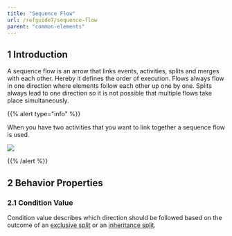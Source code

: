 ```yaml
---
title: "Sequence Flow"
url: /refguide7/sequence-flow
parent: "common-elements"
---
```


## 1 Introduction

A sequence flow is an arrow that links events, activities, splits and merges with each other. Hereby it defines the order of execution. Flows always flow in one direction where elements follow each other up one by one. Splits always lead to one direction so it is not possible that multiple flows take place simultaneously.

{{% alert type="info" %}}

When you have two activities that you want to link together a sequence flow is used.

![](/attachments/refguide7/desktop-modeler/application-logic/common-elements/sequence-flow/917971.png)

{{% /alert %}}

## 2 Behavior Properties

### 2.1 Condition Value

Condition value describes which direction should be followed based on the outcome of an [exclusive split](exclusive-split) or an [inheritance split](inheritance-split).
